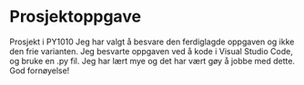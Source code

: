 # Prosjektoppgave
Prosjekt i PY1010
Jeg har valgt å besvare den ferdiglagde oppgaven og ikke den frie varianten.
Jeg besvarte oppgaven ved å kode i Visual Studio Code, og bruke en .py fil.
Jeg har lært mye og det har vært gøy å jobbe med dette. God fornøyelse!
